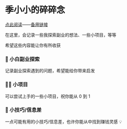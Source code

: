 # 季小小的碎碎念

<a href="https://little-gee.github.io/">点此阅读</a>——<a href="https://little-gee.netlify.app/">备用链接</a>

在这里，会记录一些我探索副业的想法、一些小项目，等等

希望这些内容能让你有所收获

### 📖 小白副业探索

记录副业探索遇到的问题，希望能给你带来启发

### 🧑‍💻 小项目

可以尝试上手的一些小项目，祝你能从 0 到 1

### 🤫 小技巧/信息差

一点可能有用的小技巧/信息差，也许你能从中找到赚钱灵感 💡
